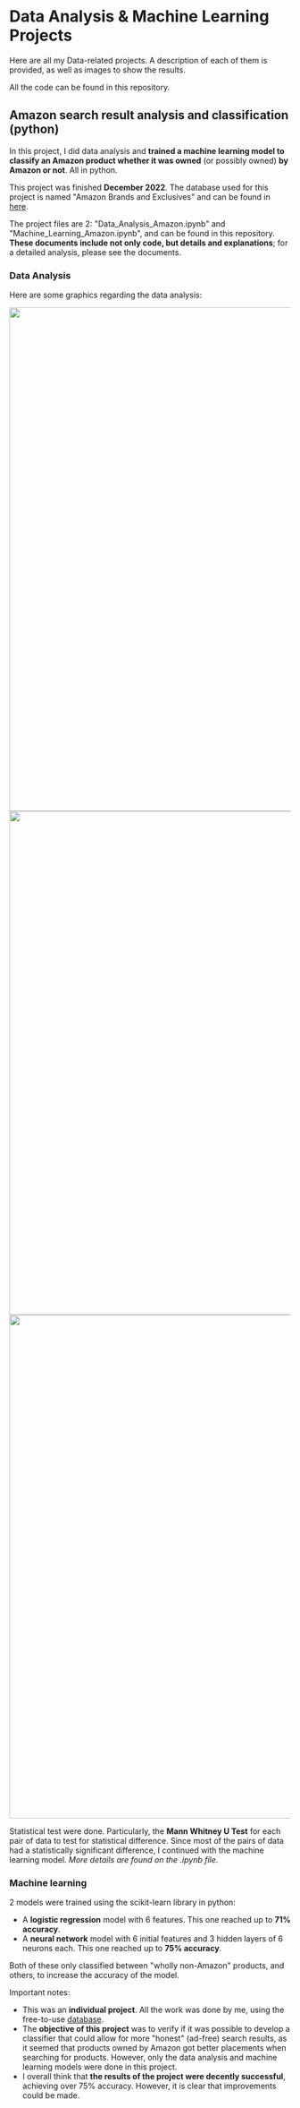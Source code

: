 # Data Analysis & Machine Learning Projects

Here are all my Data-related projects. A description of each of them is provided, as well as images to show the results.

All the code can be found in this repository.

## Amazon search result analysis and classification (python)

In this project, I did data analysis and **trained a machine learning model to classify an Amazon product whether it was owned** (or possibly owned) **by Amazon or not**. All in python. 

This project was finished **December 2022**. The database used for this project is named "Amazon Brands and Exclusives" and can be found in [here](https://www.kaggle.com/datasets/thedevastator/amazon-s-dominance-in-e-commerce-why-you-should). 

The project files are 2: "Data_Analysis_Amazon.ipynb" and "Machine_Learning_Amazon.ipynb", and can be found in this repository. **These documents include not only code, but details and explanations**; for a detailed analysis, please see the documents. 

### Data Analysis
Here are some graphics regarding the data analysis:

<img src="https://user-images.githubusercontent.com/114702763/207416106-e0aa190a-bde9-4056-a47b-827fb9f8ccf5.png" width="900">
<img src="https://user-images.githubusercontent.com/114702763/207416107-2e2ad4f6-55a1-43cd-9747-9c4ce839f7f6.png" width="900">
<img src="https://user-images.githubusercontent.com/114702763/207416109-9a5f1bb9-6c29-4750-a757-5722b663c333.png" width="900">


Statistical test were done. Particularly, the **Mann Whitney U Test** for each pair of data to test for statistical difference. Since most of the pairs of data had a statistically significant difference, I continued with the machine learning model. _More details are found on the .ipynb file_.

### Machine learning
2 models were trained using the scikit-learn library in python:
- A **logistic regression** model with 6 features. This one reached up to **71% accuracy**.
- A **neural network** model with 6 initial features and 3 hidden layers of 6 neurons each. This one reached up to **75% accuracy**. 

Both of these only classified between "wholly non-Amazon" products, and others, to increase the accuracy of the model. 

Important notes:
- This was an **individual project**. All the work was done by me, using the free-to-use [database](https://www.kaggle.com/datasets/thedevastator/amazon-s-dominance-in-e-commerce-why-you-should). 
- The **objective of this project** was to verify if it was possible to develop a classifier that could allow for more "honest" (ad-free) search results, as it seemed that products owned by Amazon got better placements when searching for products. However, only the data analysis and machine learning models were done in this project. 
- I overall think that **the results of the project were decently successful**, achieving over 75% accuracy. However, it is clear that improvements could be made. 
